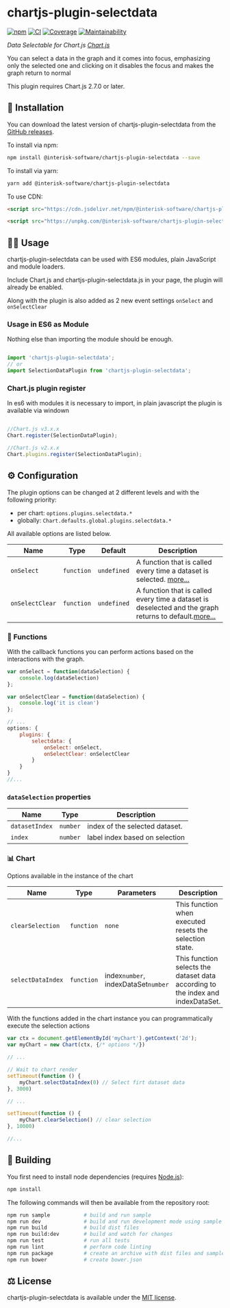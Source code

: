 # chartjs-plugin-selectdata

[![npm](https://img.shields.io/npm/v/@interisk-software/chartjs-plugin-selectdata.svg?style=flat-square)](https://npmjs.com/package/@interisk-software/chartjs-plugin-selectdata) [![CI](https://github.com/interisk-software/chartjs-plugin-selectdata/actions/workflows/ci.yml/badge.svg)](https://github.com/interisk-software/chartjs-plugin-selectdata/actions/workflows/ci.yml) [![Coverage](https://img.shields.io/codeclimate/coverage/interisk-software/chartjs-plugin-selectdata.svg?style=flat-square)](https://codeclimate.com/github/interisk-software/chartjs-plugin-selectdata)  [![Maintainability](https://img.shields.io/codeclimate/maintainability/interisk-software/chartjs-plugin-selectdata.svg?style=flat-square)](https://codeclimate.com/github/interisk-software/chartjs-plugin-selectdata)

*Data Selectable for Chart.js [Chart.js](https://www.chartjs.org)*

You can select a data in the graph and it comes into focus, emphasizing only the selected one and clicking on it disables the focus and makes the graph return to normal

This plugin requires Chart.js 2.7.0 or later.

## :rocket:	Installation

You can download the latest version of chartjs-plugin-selectdata from the [GitHub releases](https://github.com/luancaike/chartjs-plugin-selectdata/releases/latest).

To install via npm:

```bash
npm install @interisk-software/chartjs-plugin-selectdata --save
```

To install via yarn:

```bash
yarn add @interisk-software/chartjs-plugin-selectdata
```
To use CDN:

```html
<script src="https://cdn.jsdelivr.net/npm/@interisk-software/chartjs-plugin-selectdata"></script>
```
```html
<script src="https://unpkg.com/@interisk-software/chartjs-plugin-selectdata"></script>
```

## :man_cartwheeling: Usage

chartjs-plugin-selectdata can be used with ES6 modules, plain JavaScript and module loaders.

Include Chart.js and chartjs-plugin-selectdata.js in your page, the plugin will already be enabled.

Along with the plugin is also added as 2 new event settings `onSelect` and `onSelectClear`

### Usage in ES6 as Module

Nothing else than importing the module should be enough.

```js

import 'chartjs-plugin-selectdata';
// or
import SelectionDataPlugin from 'chartjs-plugin-selectdata';

```

### Chart.js plugin register

In es6 with modules it is necessary to import, in plain javascript the plugin is available via windown

```js

//Chart.js v3.x.x
Chart.register(SelectionDataPlugin);

//Chart.js v2.x.x
Chart.plugins.register(SelectionDataPlugin);

```

## :gear: Configuration

The plugin options can be changed at 2 different levels and with the following priority:

- per chart: `options.plugins.selectdata.*`
- globally: `Chart.defaults.global.plugins.selectdata.*`

All available options are listed below.

| Name | Type | Default | Description
| ---- | ---- | ------- | -----------
| `onSelect` | `function` | `undefined` | A function that is called every time a dataset is selected. [more...](#functions)
| `onSelectClear` | `function` | `undefined` | A function that is called every time a dataset is deselected and the graph returns to default.[more...](#functions)


### :pushpin: Functions

With the callback functions you can perform actions based on the interactions with the graph.

```js
var onSelect = function(dataSelection) {
    console.log(dataSelection)
};

var onSelectClear = function(dataSelection) {
    console.log('it is clean')
};

// ...
options: {
    plugins: {
        selectdata: {
            onSelect: onSelect,
            onSelectClear: onSelectClear
        }
    }
}
//...

```
### `dataSelection` properties

| Name | Type  | Description
| ---- | ----  | -----------
| `datasetIndex` | `number`  |  index of the selected dataset.
| `index` | `number`  |  label index based on selection

### :bar_chart:	Chart

Options available in the instance of the chart

| Name | Type | Parameters | Description
| ---- | ---- | ------- | -----------
| `clearSelection` | `function` | `none` | This function when executed resets the selection state.
| `selectDataIndex` | `function` | index`number`, indexDataSet`number` | This function selects the dataset data according to the index and indexDataSet.

With the functions added in the chart instance you can programmatically execute the selection actions

```js
var ctx = document.getElementById('myChart').getContext('2d');
var myChart = new Chart(ctx, {/* options */})

// ...

// Wait to chart render
setTimeout(function () {
    myChart.selectDataIndex(0) // Select firt dataset data
}, 3000)

// ...

setTimeout(function () {
    myChart.clearSelection() // clear selection
}, 10000)

//...

```


## :hammer:	Building

You first need to install node dependencies (requires [Node.js](https://nodejs.org/)):

```bash
npm install
```

The following commands will then be available from the repository root:

```bash
npm run sample           # build and run sample
npm run dev              # build and run development mode using sample
npm run build            # build dist files
npm run build:dev        # build and watch for changes
npm run test             # run all tests
npm run lint             # perform code linting
npm run package          # create an archive with dist files and samples
npm run bower            # create bower.json
```

## :balance_scale: License

chartjs-plugin-selectdata is available under the [MIT license](https://opensource.org/licenses/MIT).
